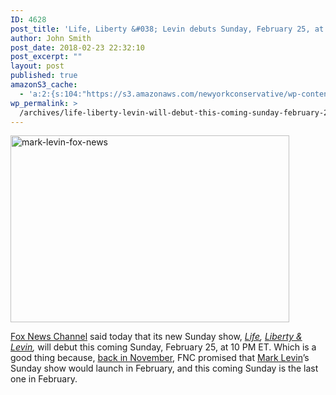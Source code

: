 ```yaml
---
ID: 4628
post_title: 'Life, Liberty &#038; Levin debuts Sunday, February 25, at 10 PM ET'
author: John Smith
post_date: 2018-02-23 22:32:10
post_excerpt: ""
layout: post
published: true
amazonS3_cache:
  - 'a:2:{s:104:"https://s3.amazonaws.com/newyorkconservative/wp-content/uploads/2018/02/23223117/mark-levin-fox-news.jpg";s:4:"4629";s:86:"https://www.newyorkconservative.com/wp-content/uploads/2018/02/mark-levin-fox-news.jpg";s:4:"4629";}'
wp_permalink: >
  /archives/life-liberty-levin-will-debut-this-coming-sunday-february-25-at-10-pm-et/
---
```

<a href="https://www.newyorkconservative.com/wp-content/uploads/2018/02/mark-levin-fox-news.jpg"><img class="alignnone size-full wp-image-4629" src="https://www.newyorkconservative.com/wp-content/uploads/2018/02/mark-levin-fox-news.jpg" alt="mark-levin-fox-news" width="446" height="299" /></a>

<a id="auto-tag_fox-news-channel" href="http://deadline.com/tag/fox-news-channel/" data-tag="fox-news-channel">Fox News Channel</a> said today that its new Sunday show, <em><a id="auto-tag_life" href="http://deadline.com/tag/life/" data-tag="life">Life</a>, <a id="auto-tag_liberty-levin" href="http://deadline.com/tag/liberty-levin/" data-tag="liberty-levin">Liberty &amp; Levin</a>,</em> will debut this coming Sunday, February 25, at 10 PM ET. Which is a good thing because, <a href="http://deadline.com/2017/11/mark-levin-fox-news-channel-new-show-life-liberty-levin-1202213075/" rel="nofollow">back in November</a>, FNC promised that <a id="auto-tag_mark-levin" href="http://deadline.com/tag/mark-levin/" data-tag="mark-levin">Mark Levin</a>’s Sunday show would launch in February, and this coming Sunday is the last one in February.

&nbsp;